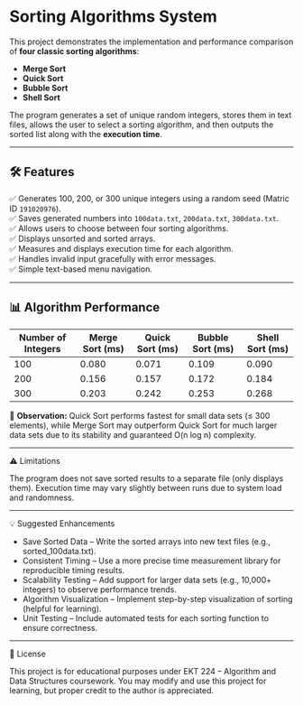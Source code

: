 # Sorting Algorithms System
This project demonstrates the implementation and performance comparison of **four classic sorting algorithms**:  
- **Merge Sort**
- **Quick Sort**
- **Bubble Sort**
- **Shell Sort**

The program generates a set of unique random integers, stores them in text files, allows the user to select a sorting algorithm, and then outputs the sorted list along with the **execution time**.

---

## 🛠 Features
✅ Generates 100, 200, or 300 unique integers using a random seed (Matric ID `191020976`).  
✅ Saves generated numbers into `100data.txt`, `200data.txt`, `300data.txt`.  
✅ Allows users to choose between four sorting algorithms.  
✅ Displays unsorted and sorted arrays.  
✅ Measures and displays execution time for each algorithm.  
✅ Handles invalid input gracefully with error messages.  
✅ Simple text-based menu navigation.  

---

## 📊 Algorithm Performance
| **Number of Integers** | **Merge Sort (ms)** | **Quick Sort (ms)** | **Bubble Sort (ms)** | **Shell Sort (ms)** |
|------------------------|---------------------|---------------------|----------------------|---------------------|
| 100                    | 0.080               | 0.071               | 0.109                | 0.090               |
| 200                    | 0.156               | 0.157               | 0.172                | 0.184               |
| 300                    | 0.203               | 0.242               | 0.253                | 0.268               |
📌 **Observation:** Quick Sort performs fastest for small data sets (≤ 300 elements), while Merge Sort may outperform Quick Sort for much larger data sets due to its stability and guaranteed O(n log n) complexity.

---

⚠️ Limitations

The program does not save sorted results to a separate file (only displays them). Execution time may vary slightly between runs due to system load and randomness.

---

💡 Suggested Enhancements
- Save Sorted Data – Write the sorted arrays into new text files (e.g., sorted_100data.txt).
- Consistent Timing – Use a more precise time measurement library for reproducible timing results.
- Scalability Testing – Add support for larger data sets (e.g., 10,000+ integers) to observe performance trends.
- Algorithm Visualization – Implement step-by-step visualization of sorting (helpful for learning).
- Unit Testing – Include automated tests for each sorting function to ensure correctness.

---

📜 License

This project is for educational purposes under EKT 224 – Algorithm and Data Structures coursework.
You may modify and use this project for learning, but proper credit to the author is appreciated.
